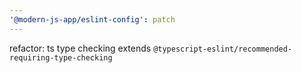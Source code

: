```yaml
---
'@modern-js-app/eslint-config': patch
---
```


refactor: ts type checking extends `@typescript-eslint/recommended-requiring-type-checking`
